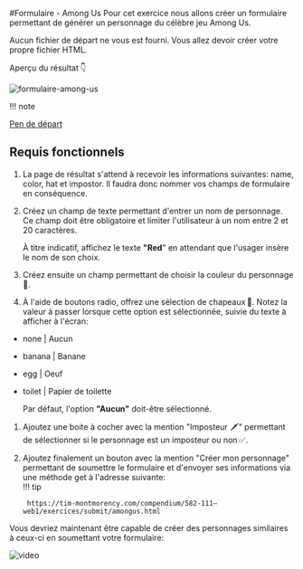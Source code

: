 #Formulaire - Among Us
Pour cet exercice nous allons créer un formulaire permettant de générer un personnage du célèbre jeu Among Us.

Aucun fichier de départ ne vous est fourni. Vous allez devoir créer votre propre fichier HTML.

Aperçu du résultat 👇

![formulaire-among-us](https://github.com/user-attachments/assets/8cb79668-f0fd-4836-8de8-2737a8b918cc)

!!! note

[Pen de départ](https://codepen.io/tim-momo/pen/oNKXyXN)

## Requis fonctionnels


1. La page de résultat s'attend à recevoir les informations suivantes: name, color, hat et impostor. Il faudra donc nommer vos champs de formulaire en conséquence.
1. Créez un champ de texte permettant d'entrer un nom de personnage. Ce champ doit être obligatoire et limiter l'utilisateur à un nom entre 2 et 20 caractères.

   À titre indicatif, affichez le texte **"Red**" en attendant que l'usager insère le nom de son choix.<br>
1. Créez ensuite un champ permettant de choisir la couleur du personnage 🎨.<br>
1. À l'aide de boutons radio, offrez une sélection de chapeaux 🎩. Notez la valeur à passer lorsque cette option est sélectionnée, suivie du texte à afficher à l'écran:<br>
- none | Aucun
- banana | Banane
- egg | Oeuf
- toilet | Papier de toilette

  Par défaut, l'option **"Aucun"** doit-être sélectionné.<br>
1. Ajoutez une boite à cocher avec la mention "Imposteur 🗡" permettant de sélectionner si le personnage est un imposteur ou non ✅.<br>
1. Ajoutez finalement un bouton avec la mention "Créer mon personnage" permettant de soumettre le formulaire et d'envoyer ses informations via une méthode get à l'adresse suivante:<br>
!!! tip

        https://tim-montmorency.com/compendium/582-111–web1/exercices/submit/amongus.html
Vous devriez maintenant être capable de créer des personnages similaires à ceux-ci en soumettant votre formulaire:

![video](https://github.com/user-attachments/assets/58e9af6c-0b57-4811-ba4f-bef11fee0639)

